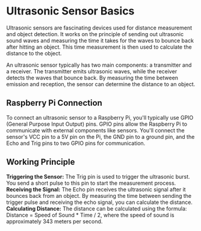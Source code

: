 # Ultrasonic Sensor Basics
Ultrasonic sensors are fascinating devices used for distance measurement and object detection. It works on the principle of sending out ultrasonic sound waves and measuring the time it takes for the waves to bounce back after hitting an object. This time measurement is then used to calculate the distance to the object.

An ultrasonic sensor typically has two main components: a transmitter and a receiver. The transmitter emits ultrasonic waves, while the receiver detects the waves that bounce back. By measuring the time between emission and reception, the sensor can determine the distance to an object.

## Raspberry Pi Connection
To connect an ultrasonic sensor to a Raspberry Pi, you'll typically use GPIO (General Purpose Input Output) pins. GPIO pins allow the Raspberry Pi to communicate with external components like sensors. You'll connect the sensor's VCC pin to a 5V pin on the Pi, the GND pin to a ground pin, and the Echo and Trig pins to two GPIO pins for communication.

## Working Principle
**Triggering the Sensor:** The Trig pin is used to trigger the ultrasonic burst. You send a short pulse to this pin to start the measurement process.
**Receiving the Signal:** The Echo pin receives the ultrasonic signal after it bounces back from an object. By measuring the time between sending the trigger pulse and receiving the echo signal, you can calculate the distance.
**Calculating Distance:** The distance can be calculated using the formula: Distance = Speed of Sound * Time / 2, where the speed of sound is approximately 343 meters per second.

